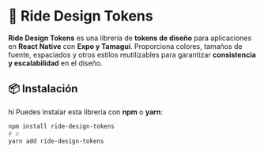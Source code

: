 # 🚀 Ride Design Tokens

**Ride Design Tokens** es una librería de **tokens de diseño** para aplicaciones en **React Native** con **Expo y Tamagui**. Proporciona colores, tamaños de fuente, espaciados y otros estilos reutilizables para garantizar **consistencia y escalabilidad** en el diseño.

## 📦 Instalación
 hi
Puedes instalar esta librería con **npm** o **yarn**:

```sh
npm install ride-design-tokens
# o
yarn add ride-design-tokens
